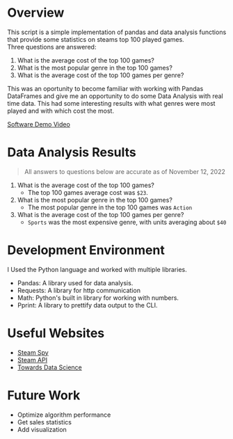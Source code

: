 # Overview

This script is a simple implementation of pandas and data analysis functions that provide some statistics on steams top 100 played games.  
Three questions are answered:

1. What is the average cost of the top 100 games?
2. What is the most popular genre in the top 100 games?
3. What is the average cost of the top 100 games per genre?

This was an oportunity to become familiar with working with Pandas DataFrames and give me an opportunity to do some Data Analysis with real time data. This had some interesting results with what genres were most played and with which cost the most.

[Software Demo Video](https://youtu.be/i3PHtjE2x2M)

# Data Analysis Results

> All answers to questions below are accurate as of November 12, 2022

1. What is the average cost of the top 100 games?
   - The top 100 games average cost was `$23`.
2. What is the most popular genre in the top 100 games?
   - The most popular genre in the top 100 games was `Action`
3. What is the average cost of the top 100 games per genre?
   - `Sports` was the most expensive genre, with units averaging about `$40`

# Development Environment

I Used the Python language and worked with multiple libraries.

- Pandas: A library used for data analysis.
- Requests: A library for http communication
- Math: Python's built in library for working with numbers.
- Pprint: A library to prettify data output to the CLI.

# Useful Websites

- [Steam Spy](https://steamspy.com/)
- [Steam API](https://steamapi.xpaw.me/#)
- [Towards Data Science](https://towardsdatascience.com/5-methods-to-check-for-nan-values-in-in-python-3f21ddd17eed)

# Future Work

- Optimize algorithm performance
- Get sales statistics
- Add visualization

